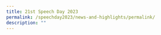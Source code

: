 ```yaml
---
title: 21st Speech Day 2023
permalink: /speechday2023/news-and-highlights/permalink/
description: ""
---
```


